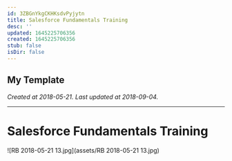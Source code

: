 ```yaml
---
id: 3ZBGnYkgCKHKsdvPyjytn
title: Salesforce Fundamentals Training
desc: ''
updated: 1645225706356
created: 1645225706356
stub: false
isDir: false
---
```

My Template
---

_Created at 2018-05-21._
_Last updated at 2018-09-04._




---

# Salesforce Fundamentals Training


![RB 2018-05-21 13.jpg](assets/RB 2018-05-21 13.jpg)

